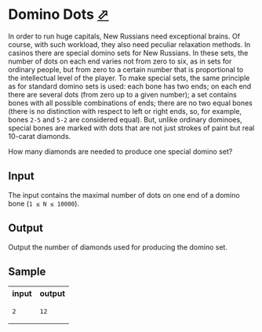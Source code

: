 # Domino Dots [⬀](https://acm.timus.ru/problem.aspx?space=1&num=1502)

In order to run huge capitals, New Russians need exceptional brains. Of course, with such workload, they also need peculiar relaxation methods. In casinos there are special domino sets for New Russians. In these sets, the number of dots on each end varies not from zero to six, as in sets for ordinary people, but from zero to a certain number that is proportional to the intellectual level of the player. To make special sets, the same principle as for standard domino sets is used: each bone has two ends; on each end there are several dots (from zero up to a given number); a set contains bones with all possible combinations of ends; there are no two equal bones (there is no distinction with respect to left or right ends, so, for example, bones `2-5` and `5-2` are considered equal). But, unlike ordinary dominoes, special bones are marked with dots that are not just strokes of paint but real 10-carat diamonds.

How many diamonds are needed to produce one special domino set?

## Input

The input contains the maximal number of dots on one end of a domino bone (`1 ≤ N ≤ 10000`).

## Output

Output the number of diamonds used for producing the domino set.

## Sample

<table>
<tr>
<th>input</th>
<th>output</th>
</tr>
<tr>
<td style="vertical-align: top">
<pre>
2
</pre>
</td>
<td style="vertical-align: top">
<pre>
12
</pre>
</td>
</tr>
</table>
